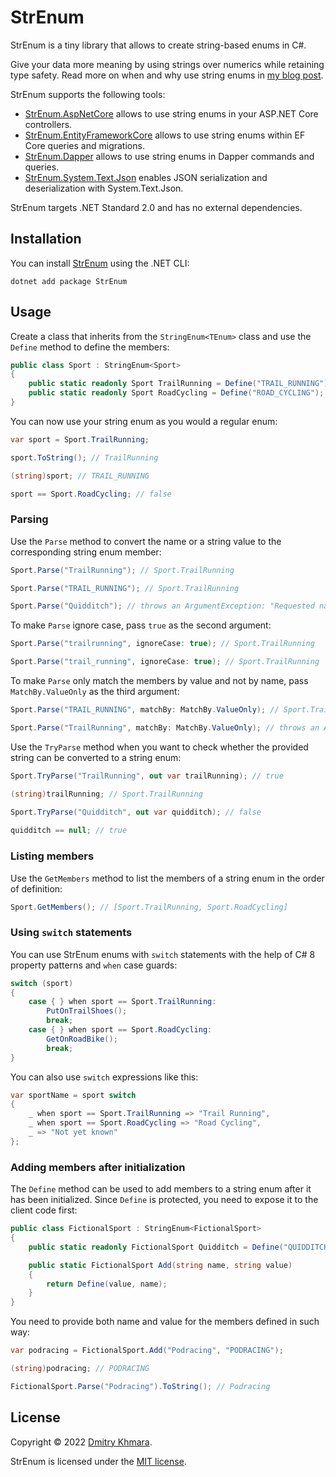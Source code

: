 # StrEnum

StrEnum is a tiny library that allows to create string-based enums in C#. 

Give your data more meaning by using strings over numerics while retaining type safety. Read more on when and why use string enums in [my blog post](https://www.dmitrykhmara.com/blog/string-enums-in-csharp-when-why-and-how). 

StrEnum supports the following tools:

- [StrEnum.AspNetCore](https://github.com/StrEnum/StrEnum.AspNetCore/) allows to use string enums in your ASP.NET Core controllers.
- [StrEnum.EntityFrameworkCore](https://github.com/StrEnum/StrEnum.EntityFrameworkCore/) allows to use string enums within EF Core queries and migrations.
- [StrEnum.Dapper](https://github.com/StrEnum/StrEnum.Dapper/) allows to use string enums in Dapper commands and queries.
- [StrEnum.System.Text.Json](https://github.com/StrEnum/StrEnum.System.Text.Json/) enables JSON serialization and deserialization with System.Text.Json.

StrEnum targets .NET Standard 2.0 and has no external dependencies.

## Installation

You can install [StrEnum](https://www.nuget.org/packages/StrEnum/) using the .NET CLI:

```
dotnet add package StrEnum
```

## Usage

Create a class that inherits from the `StringEnum<TEnum>` class and use the `Define` method to define the members:

```csharp
public class Sport : StringEnum<Sport>
{
    public static readonly Sport TrailRunning = Define("TRAIL_RUNNING");
    public static readonly Sport RoadCycling = Define("ROAD_CYCLING");
}
```

You can now use your string enum as you would a regular enum:

```csharp
var sport = Sport.TrailRunning;

sport.ToString(); // TrailRunning

(string)sport; // TRAIL_RUNNING

sport == Sport.RoadCycling; // false
```

### Parsing

Use the `Parse` method to convert the name or a string value to the corresponding string enum member:

```csharp
Sport.Parse("TrailRunning"); // Sport.TrailRunning

Sport.Parse("TRAIL_RUNNING"); // Sport.TrailRunning

Sport.Parse("Quidditch"); // throws an ArgumentException: "Requested name or value 'Quidditch' was not found."
```

To make `Parse` ignore case, pass `true` as the second argument:

```csharp
Sport.Parse("trailrunning", ignoreCase: true); // Sport.TrailRunning

Sport.Parse("trail_running", ignoreCase: true); // Sport.TrailRunning
```

To make `Parse` only match the members by value and not by name, pass `MatchBy.ValueOnly` as the third argument:

```csharp
Sport.Parse("TRAIL_RUNNING", matchBy: MatchBy.ValueOnly); // Sport.TrailRunning

Sport.Parse("TrailRunning", matchBy: MatchBy.ValueOnly); // throws an ArgumentException: "Requested value 'TrailRunning' was not found."
```

Use the `TryParse` method when you want to check whether the provided string can be converted to a string enum:

```csharp
Sport.TryParse("TrailRunning", out var trailRunning); // true

(string)trailRunning; // Sport.TrailRunning
    
Sport.TryParse("Quidditch", out var quidditch); // false

quidditch == null; // true
```

### Listing members

Use the `GetMembers` method to list the members of a string enum in the order of definition:

```csharp
Sport.GetMembers(); // [Sport.TrailRunning, Sport.RoadCycling]
```

### Using `switch` statements

You can use StrEnum enums with `switch` statements with the help of C# 8 property patterns and `when` case guards:

```csharp
switch (sport)
{
    case { } when sport == Sport.TrailRunning:
        PutOnTrailShoes();
        break;
    case { } when sport == Sport.RoadCycling:
        GetOnRoadBike();
        break;
}
```

You can also use `switch` expressions like this:

```csharp
var sportName = sport switch
{
    _ when sport == Sport.TrailRunning => "Trail Running",
    _ when sport == Sport.RoadCycling => "Road Cycling",
    _ => "Not yet known"
};
```

### Adding members after initialization

The `Define` method can be used to add members to a string enum after it has been initialized. Since `Define` is protected, you need to expose it to the client code first:

```csharp
public class FictionalSport : StringEnum<FictionalSport>
{
    public static readonly FictionalSport Quidditch = Define("QUIDDITCH");

    public static FictionalSport Add(string name, string value)
    {
        return Define(value, name);
    }
}
```

You need to provide both name and value for the members defined in such way:

```csharp
var podracing = FictionalSport.Add("Podracing", "PODRACING");

(string)podracing; // PODRACING

FictionalSport.Parse("Podracing").ToString(); // Podracing
```

## License

Copyright &copy; 2022 [Dmitry Khmara](https://dmitrykhmara.com).

StrEnum is licensed under the [MIT license](LICENSE.txt).